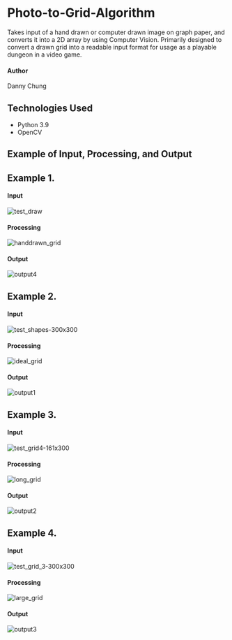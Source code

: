 # Photo-to-Grid-Algorithm
 
Takes input of a hand drawn or computer drawn image on graph paper, and converts it into a 2D array by using Computer Vision. Primarily designed to convert a drawn grid into a readable input format for usage as a playable dungeon in a video game.

#### Author
Danny Chung


## Technologies Used
- Python 3.9
- OpenCV


## Example of Input, Processing, and Output
## Example 1.
#### Input

![test_draw](https://user-images.githubusercontent.com/67284108/168719223-fffb071b-07de-4aed-88e3-858586eeadda.jpg)

#### Processing

![handdrawn_grid](https://user-images.githubusercontent.com/67284108/168719295-1a41d03b-6f15-46f6-9821-a17c825a8201.gif)

#### Output

![output4](https://user-images.githubusercontent.com/67284108/168719306-ddc28fa9-de23-48f6-8bf3-a0eedfca0c17.jpg)


## Example 2.
#### Input

![test_shapes-300x300](https://user-images.githubusercontent.com/67284108/168719676-4e906966-b6cd-473e-8b3b-bf0508a14f0a.jpg)

#### Processing

![ideal_grid](https://user-images.githubusercontent.com/67284108/168720316-bdd3bfc9-af7c-46a9-963f-02a38477af4b.gif)

#### Output

![output1](https://user-images.githubusercontent.com/67284108/168719715-1a2ea88a-86a0-4ad2-8914-f0306c4788ce.jpg)


## Example 3.
#### Input

![test_grid4-161x300](https://user-images.githubusercontent.com/67284108/168720530-37deb009-270d-4fcc-90e1-d2c1b2dd9d30.jpg)

#### Processing

![long_grid](https://user-images.githubusercontent.com/67284108/168720561-98bd7056-c079-4561-b69f-848d8887e16f.gif)

#### Output

![output2](https://user-images.githubusercontent.com/67284108/168720581-62a29b2f-b90d-45e2-93f4-cd7a606a6f8c.jpg)


## Example 4.
#### Input

![test_grid_3-300x300](https://user-images.githubusercontent.com/67284108/168720638-db3c6b06-06d2-48a1-9e5c-115ad8a57264.jpg)

#### Processing

![large_grid](https://user-images.githubusercontent.com/67284108/168722147-c25a99d2-2cd9-4adf-94f9-bac9cdba0828.gif)

#### Output

![output3](https://user-images.githubusercontent.com/67284108/168722205-7ddaaeb3-e323-4548-b588-3f4d78bd0c1a.jpg)









